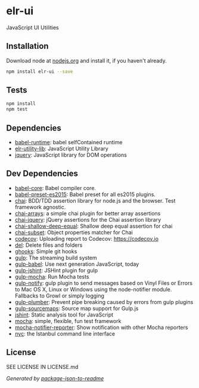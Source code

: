 # elr-ui 

JavaScript UI Utilities

## Installation

Download node at [nodejs.org](http://nodejs.org) and install it, if you haven't already.

```sh
npm install elr-ui --save
```


## Tests

```sh
npm install
npm test
```

## Dependencies

- [babel-runtime](https://github.com/babel/babel/tree/master/packages): babel selfContained runtime
- [elr-utility-lib](https://github.com/Beth3346/elr-utility-lib): JavaScript Utility Library
- [jquery](https://github.com/jquery/jquery): JavaScript library for DOM operations

## Dev Dependencies

- [babel-core](https://github.com/babel/babel/tree/master/packages): Babel compiler core.
- [babel-preset-es2015](https://github.com/babel/babel/tree/master/packages): Babel preset for all es2015 plugins.
- [chai](https://github.com/chaijs/chai): BDD/TDD assertion library for node.js and the browser. Test framework agnostic.
- [chai-arrays](https://github.com/GaneshSPatil/chai-arrays): a simple chai plugin for better array assertions
- [chai-jquery](https://github.com/chaijs/chai-jquery): jQuery assertions for the Chai assertion library
- [chai-shallow-deep-equal](https://github.com/michelsalib/chai-shallow-deep-equal): Shallow deep equal assertion for chai
- [chai-subset](https://github.com/debitoor/chai-subset): Object properties matcher for Chai
- [codecov](https://github.com/codecov/codecov-node): Uploading report to Codecov: https://codecov.io
- [del](https://github.com/sindresorhus/del): Delete files and folders
- [ghooks](https://github.com/gtramontina/ghooks): Simple git hooks
- [gulp](https://github.com/gulpjs/gulp): The streaming build system
- [gulp-babel](https://github.com/babel/gulp-babel): Use next generation JavaScript, today
- [gulp-jshint](https://github.com/spalger/gulp-jshint): JSHint plugin for gulp
- [gulp-mocha](https://github.com/sindresorhus/gulp-mocha): Run Mocha tests
- [gulp-notify](https://github.com/mikaelbr/gulp-notify): gulp plugin to send messages based on Vinyl Files or Errors to Mac OS X, Linux or Windows using the node-notifier module. Fallbacks to Growl or simply logging
- [gulp-plumber](https://github.com/floatdrop/gulp-plumber): Prevent pipe breaking caused by errors from gulp plugins
- [gulp-sourcemaps](https://github.com/floridoo/gulp-sourcemaps): Source map support for Gulp.js
- [jshint](https://github.com/jshint/jshint): Static analysis tool for JavaScript
- [mocha](https://github.com/mochajs/mocha): simple, flexible, fun test framework
- [mocha-notifier-reporter](https://github.com/hakovala/mocha-notifier-reporter): Show notification with other Mocha reporters
- [nyc](https://github.com/istanbuljs/nyc): the Istanbul command line interface


## License

SEE LICENSE IN LICENSE.md

_Generated by [package-json-to-readme](https://github.com/zeke/package-json-to-readme)_
